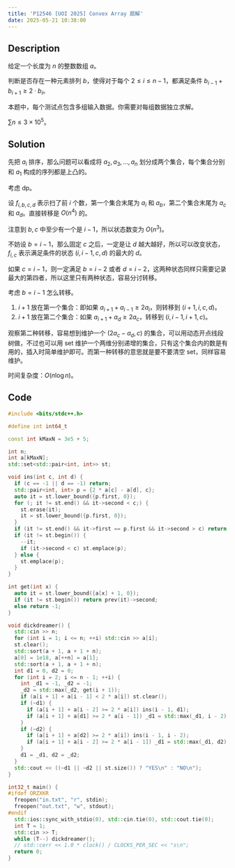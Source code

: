 ```yaml
---
title: 'P12546 [UOI 2025] Convex Array 题解'
date: 2025-05-21 10:38:00
---
```


## Description

给定一个长度为 $n$ 的整数数组 $a$。

判断是否存在一种元素排列 $b$，使得对于每个 $2 \leq i \leq n-1$，都满足条件 $b_{i-1} + b_{i+1} \geq 2 \cdot b_i$。

本题中，每个测试点包含多组输入数据。你需要对每组数据独立求解。

$\sum n\leq 3\times 10^5$。

## Solution

先把 $a_i$ 排序，那么问题可以看成将 $a_2,a_3,\ldots,a_n$ 划分成两个集合，每个集合分别和 $a_1$ 构成的序列都是上凸的。

考虑 dp。

设 $f_{i,b,c,d}$ 表示扫了前 $i$ 个数，第一个集合末尾为 $a_i$ 和 $a_b$，第二个集合末尾为 $a_c$ 和 $a_d$。直接转移是 $O(n^4)$ 的。

注意到 $b,c$ 中至少有一个是 $i-1$，所以状态数变为 $O(n^3)$。

不妨设 $b=i-1$，那么固定 $c$ 之后，一定是让 $d$ 越大越好，所以可以改变状态，$f_{i,c}$ 表示满足条件的状态 $(i,i-1,c,d)$ 的最大的 $d$。

如果 $c=i-1$，则一定满足 $b=i-2$ 或者 $d=i-2$，这两种状态同样只需要记录最大的第四者，所以这里只有两种状态，容易分讨转移。

考虑 $b=i-1$ 怎么转移。

1. $i+1$ 放在第一个集合：即如果 $a_{i+1}+a_{i-1}\geq 2a_i$，则转移到 $(i+1,i,c,d)$。
2. $i+1$ 放在第二个集合：如果 $a_{i+1}+a_d\geq 2a_c$，转移到 $(i,i-1,i+1,c)$。

观察第二种转移，容易想到维护一个 $(2a_c-a_d,c)$ 的集合，可以用动态开点线段树做，不过也可以用 set 维护一个两维分别递增的集合，只有这个集合内的数是有用的，插入时简单维护即可。而第一种转移的意思就是要不要清空 set，同样容易维护。

时间复杂度：$O(n\log n)$。

## Code

```cpp
#include <bits/stdc++.h>

#define int int64_t

const int kMaxN = 3e5 + 5;

int n;
int a[kMaxN];
std::set<std::pair<int, int>> st;

void ins(int c, int d) {
  if (c == -1 || d == -1) return;
  std::pair<int, int> p = {2 * a[c] - a[d], c};
  auto it = st.lower_bound({p.first, 0});
  for (; it != st.end() && it->second < c;) {
    st.erase(it);
    it = st.lower_bound({p.first, 0});
  }
  if (it != st.end() && it->first == p.first && it->second > c) return;
  if (it != st.begin()) {
    --it;
    if (it->second < c) st.emplace(p);
  } else {
    st.emplace(p);
  }
}

int get(int x) {
  auto it = st.lower_bound({a[x] + 1, 0});
  if (it != st.begin()) return prev(it)->second;
  else return -1;
}

void dickdreamer() {
  std::cin >> n;
  for (int i = 1; i <= n; ++i) std::cin >> a[i];
  st.clear();
  std::sort(a + 1, a + 1 + n);
  a[0] = 1e18, a[++n] = a[1];
  std::sort(a + 1, a + 1 + n);
  int d1 = 0, d2 = 0;
  for (int i = 2; i <= n - 1; ++i) {
    int _d1 = -1, _d2 = -1;
    _d2 = std::max(_d2, get(i + 1));
    if (a[i + 1] + a[i - 1] < 2 * a[i]) st.clear();
    if (~d1) {
      if (a[i + 1] + a[i - 2] >= 2 * a[i]) ins(i - 1, d1);
      if (a[i + 1] + a[d1] >= 2 * a[i - 1]) _d1 = std::max(_d1, i - 2);
    }
    if (~d2) {
      if (a[i + 1] + a[d2] >= 2 * a[i]) ins(i - 1, i - 2);
      if (a[i + 1] + a[i - 2] >= 2 * a[i - 1]) _d1 = std::max(_d1, d2);
    }
    d1 = _d1, d2 = _d2;
  }
  std::cout << ((~d1 || ~d2 || st.size()) ? "YES\n" : "NO\n");
}

int32_t main() {
#ifdef ORZXKR
  freopen("in.txt", "r", stdin);
  freopen("out.txt", "w", stdout);
#endif
  std::ios::sync_with_stdio(0), std::cin.tie(0), std::cout.tie(0);
  int T = 1;
  std::cin >> T;
  while (T--) dickdreamer();
  // std::cerr << 1.0 * clock() / CLOCKS_PER_SEC << "s\n";
  return 0;
}
```